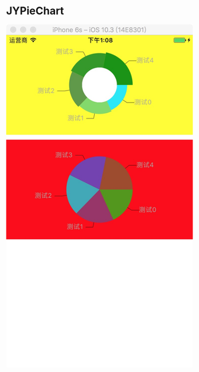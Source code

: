 # JYPieChart
![image](https://github.com/CodingEverydayForFuture/JYPieChart/blob/master/1504674537230.jpg)

